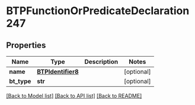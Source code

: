 # BTPFunctionOrPredicateDeclaration247

## Properties
Name | Type | Description | Notes
------------ | ------------- | ------------- | -------------
**name** | [**BTPIdentifier8**](BTPIdentifier8.md) |  | [optional] 
**bt_type** | **str** |  | [optional] 

[[Back to Model list]](../README.md#documentation-for-models) [[Back to API list]](../README.md#documentation-for-api-endpoints) [[Back to README]](../README.md)


